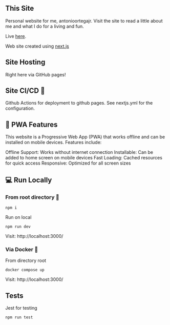 ## This Site
  
Personal website for me, antonioortegajr. Visit the site to read a little about me and what I do for a living and fun.
  
Live [here](https://antonioortegajr.com).
            
Web site created using [next.js](https://nextjs.org/)
                                 
## Site Hosting
                                 
Right here via GitHub pages!
                                 
## Site CI/CD :rocket:
                                 
Github Actions for deployment to github pages. See nextjs.yml for the configuration.

##  📱 PWA Features
This website is a Progressive Web App (PWA) that works offline and can be installed on mobile devices. Features include:

Offline Support: Works without internet connection
Installable: Can be added to home screen on mobile devices
Fast Loading: Cached resources for quick access
Responsive: Optimized for all screen sizes

                                 
## :computer: Run Locally
                                 
### From root directory :open_file_folder:
                                 
`npm i`
                                 
Run on local
                                 
`npm run dev`
                                 
Visit: http://localhost:3000/
                                 
### Via Docker :whale:
                                 
From directory root
                                 
`docker compose up`
                                 
Visit: http://localhost:3000/
                                 
## Tests
                                 
Jest for testing
                                 
`npm run test`
